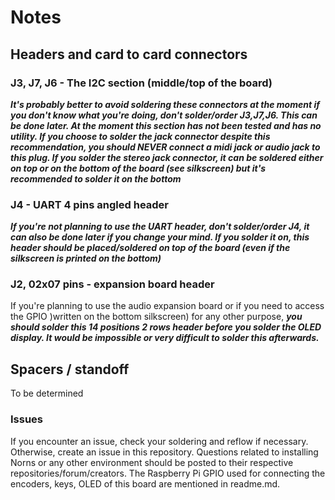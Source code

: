 # Notes

## Headers and card to card connectors

### J3, J7, J6 - The I2C section (middle/top of the board)
***It's probably better to avoid soldering these connectors at the moment if you don't know what you're doing, don't solder/order J3,J7,J6. This can be done later. At the moment this section has not been tested and has no utility. If you choose to solder the jack connector despite this recommendation, you should NEVER connect a midi jack or audio jack to this plug. If you solder the stereo jack connector, it can be soldered either on top or on the bottom of the board (see silkscreen) but it's recommended to solder it on the bottom***

### J4 - UART 4 pins angled header
***If you're not planning to use the UART header, don't solder/order J4, it can also be done later if you change your mind. If you solder it on, this header should be placed/soldered on top of the board (even if the silkscreen is printed on the bottom)***

### J2, 02x07 pins - expansion board header
If you're planning to use the audio expansion board or if you need to access the GPIO )written on the bottom silkscreen) for any other purpose, ***you should solder this 14 positions 2 rows header before you solder the OLED display. It would be impossible or very difficult to solder this afterwards.***


## Spacers / standoff

To be determined


### Issues

If you encounter an issue, check your soldering and reflow if necessary. Otherwise, create an issue in this repository. Questions related to installing Norns or any other environment should be posted to their respective repositories/forum/creators. The Raspberry Pi GPIO used for connecting the encoders, keys, OLED of this board are mentioned in readme.md.
